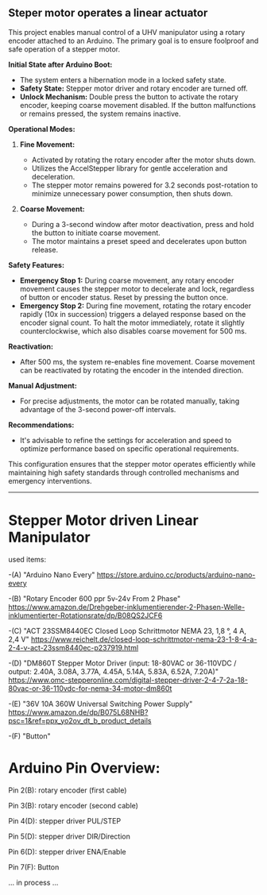 ## Steper motor operates a linear actuator


This project enables manual control of a UHV manipulator using a rotary encoder attached to an Arduino. The primary goal is to ensure foolproof and safe operation of a stepper motor.

**Initial State after Arduino Boot:**
- The system enters a hibernation mode in a locked safety state.
- **Safety State:** Stepper motor driver and rotary encoder are turned off.
- **Unlock Mechanism:** Double press the button to activate the rotary encoder, keeping coarse movement disabled. If the button malfunctions or remains pressed, the system remains inactive.

**Operational Modes:**
1. **Fine Movement:**
   - Activated by rotating the rotary encoder after the motor shuts down.
   - Utilizes the AccelStepper library for gentle acceleration and deceleration.
   - The stepper motor remains powered for 3.2 seconds post-rotation to minimize unnecessary power consumption, then shuts down.

2. **Coarse Movement:**
   - During a 3-second window after motor deactivation, press and hold the button to initiate coarse movement.
   - The motor maintains a preset speed and decelerates upon button release.

**Safety Features:**
- **Emergency Stop 1:** During coarse movement, any rotary encoder movement causes the stepper motor to decelerate and lock, regardless of button or encoder status. Reset by pressing the button once.
- **Emergency Stop 2:** During fine movement, rotating the rotary encoder rapidly (10x in succession) triggers a delayed response based on the encoder signal count. To halt the motor immediately, rotate it slightly counterclockwise, which also disables coarse movement for 500 ms.

**Reactivation:**
- After 500 ms, the system re-enables fine movement. Coarse movement can be reactivated by rotating the encoder in the intended direction.

**Manual Adjustment:**
- For precise adjustments, the motor can be rotated manually, taking advantage of the 3-second power-off intervals.

**Recommendations:**
- It's advisable to refine the settings for acceleration and speed to optimize performance based on specific operational requirements.

This configuration ensures that the stepper motor operates efficiently while maintaining high safety standards through controlled mechanisms and emergency interventions.

------------------------------------------------------

# Stepper Motor driven Linear Manipulator

used items:

-(A) "Arduino Nano Every"
https://store.arduino.cc/products/arduino-nano-every

-(B)  "Rotary Encoder 600 ppr 5v-24v From 2 Phase"
https://www.amazon.de/Drehgeber-inklumentierender-2-Phasen-Welle-inklumentierter-Rotationsrate/dp/B08QS2JCF6

-(C)  "ACT 23SSM8440EC Closed Loop Schrittmotor NEMA 23, 1,8 °, 4 A, 2,4 V"
https://www.reichelt.de/closed-loop-schrittmotor-nema-23-1-8-4-a-2-4-v-act-23ssm8440ec-p237919.html

-(D) "DM860T Stepper Motor Driver (input: 18-80VAC or 36-110VDC / output: 2.40A, 3.08A, 3.77A, 4.45A, 5.14A, 5.83A, 6.52A, 7.20A)"
https://www.omc-stepperonline.com/digital-stepper-driver-2-4-7-2a-18-80vac-or-36-110vdc-for-nema-34-motor-dm860t

-(E)  "36V 10A 360W Universal Switching Power Supply"
https://www.amazon.de/dp/B075L68NHB?psc=1&ref=ppx_yo2ov_dt_b_product_details

-(F)   "Button"
# Arduino Pin Overview:

Pin 2(B): rotary encoder (first cable)

Pin 3(B): rotary encoder (second cable)

Pin 4(D): stepper driver PUL/STEP

Pin 5(D): stepper driver DIR/Direction

Pin 6(D): stepper driver ENA/Enable

Pin 7(F): Button


... in process ...
   
